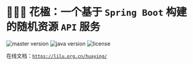 # 🧚🏼‍♀️ 花楹：一个基于 `Spring Boot` 构建的随机资源 `API` 服务

![master version](https://img.shields.io/circleci/project/github/badges/shields/master?color=%231ab1ad&label=master)
![java version](https://img.shields.io/badge/JDK-8.0+-0e83c)
![license](https://img.shields.io/github/license/HonestMasker/huaying?color=FF5531)

在线文档：[`https://lilu.org.cn/huaying/`](https://lilu.org.cn/huaying/)
